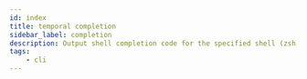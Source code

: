 ```yaml
---
id: index
title: temporal completion
sidebar_label: completion
description: Output shell completion code for the specified shell (zsh, bash).
tags:
    - cli
---
```

